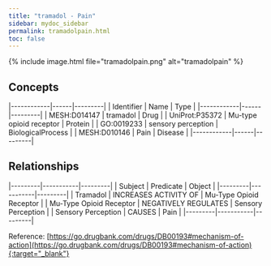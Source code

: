 ```yaml
---
title: "tramadol - Pain"
sidebar: mydoc_sidebar
permalink: tramadolpain.html
toc: false 
---
```


{% include image.html file="tramadolpain.png" alt="tramadolpain" %}

## Concepts

|------------|------|---------|
| Identifier | Name | Type    |
|------------|------|---------|
| MESH:D014147 | tramadol | Drug |
| UniProt:P35372 | Mu-type opioid receptor | Protein |
| GO:0019233 | sensory perception | BiologicalProcess |
| MESH:D010146 | Pain | Disease |
|------------|------|---------|

## Relationships

|---------|-----------|---------|
| Subject | Predicate | Object  |
|---------|-----------|---------|
| Tramadol | INCREASES ACTIVITY OF | Mu-Type Opioid Receptor |
| Mu-Type Opioid Receptor | NEGATIVELY REGULATES | Sensory Perception |
| Sensory Perception | CAUSES | Pain |
|---------|-----------|---------|

Reference: [https://go.drugbank.com/drugs/DB00193#mechanism-of-action](https://go.drugbank.com/drugs/DB00193#mechanism-of-action){:target="_blank"}